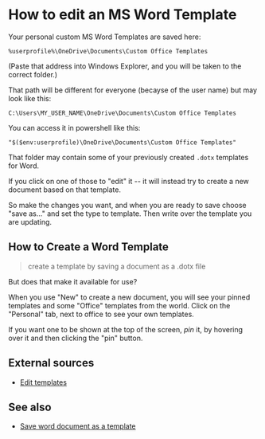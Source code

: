# How to edit an MS Word Template

Your personal custom MS Word Templates are saved here:

	%userprofile%\OneDrive\Documents\Custom Office Templates

(Paste that address into Windows Explorer, and you will be taken to the correct folder.)

That path will be different for everyone (becayse of the user name) but may look like this:

	C:\Users\MY_USER_NAME\OneDrive\Documents\Custom Office Templates

You can access it in powershell like this:

	"$($env:userprofile)\OneDrive\Documents\Custom Office Templates"

That folder may contain some of your previously created `.dotx` templates for Word.

If you click on one of those to "edit" it -- it will instead try to create a new document based on that template.

So make the changes you want, and when you are ready to save choose "save as..." and set the type to template. Then write over the template you are updating.


## How to Create a Word Template

> create a template by saving a document as a .dotx file

But does that make it available for use?


When you use "New" to create a new document, you will see your pinned templates and some "Office" templates from the world. Click on the "Personal" tab, next to office to see your own templates. 

If you want one to be shown at the top of the screen, *pin* it, by hovering over it and then clicking the "pin" button.




## External sources

- [Edit templates](https://support.microsoft.com/en-us/office/edit-templates-b2cb7adb-aec2-429f-81fd-3d5bd33cf264)


## See also

- [Save word document as a template](../winword/save_word_as_template.md)